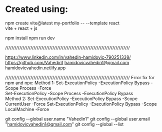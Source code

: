 # Created using:
npm create vite@latest my-portfolio -- --template react        
vite + react + js

npm install
npm run dev


///////////////////////////////////////////////////////////////////////////////



https://www.linkedin.com/in/vahedin-hamidovic-790251338/
https://github.com/Vahedin1
hamidovicvahedin1@gmail.com
hamidovicvahedin.netlify.app




///////////////////////////////////////////////////////////////////////////////
Error fix for npm and npx:
Method 1: 
Set-ExecutionPolicy -ExecutionPolicy Bypass -Scope Process -Force  
Set-ExecutionPolicy -Scope Process -ExecutionPolicy Bypass    
Method 2:
Set-ExecutionPolicy -ExecutionPolicy Bypass -Scope CurrentUser -Force
Set-ExecutionPolicy -ExecutionPolicy Bypass -Scope LocalMachine -Force


git config --global user.name "Vahedin1"
git config --global user.email "hamidovicvahedin1@gmail.com"
git config --global --list
